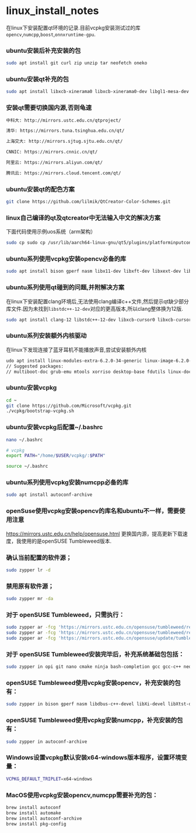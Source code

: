 # linux_install_notes
在linux下安装配置qt环境的记录.目前vcpkg安装测试过的库`opencv`,`numcpp`,`boost`,`onnxruntime-gpu`.

### ubuntu安装后补充安装的包
```bash
sudo apt install git curl zip unzip tar neofetch oneko
```

### ubuntu安装qt补充的包
```bash
sudo apt install libxcb-xinerama0 libxcb-xinerama0-dev libgl1-mesa-dev cmake ninja-build clang clang-format llvm lldb gdb
```

### 安装qt需要切换国内源,否则龟速
```bash
中科大: http://mirrors.ustc.edu.cn/qtproject/

清华: https://mirrors.tuna.tsinghua.edu.cn/qt/

上海交大: http://mirrors.sjtug.sjtu.edu.cn/qt/

CNNIC: https://mirrors.cnnic.cn/qt/

阿里云: https://mirrors.aliyun.com/qt/

腾讯云: https://mirrors.cloud.tencent.com/qt/

```

### ubuntu安装qt的配色方案
```bash
git clone https://github.com/lilmik/QtCreator-Color-Schemes.git
```

### linux自己编译的qt及qtcreator中无法输入中文的解决方案
下面代码使用示例uos系统（arm架构）
```bash
sudo cp sudo cp /usr/lib/aarch64-linux-gnu/qt5/plugins/platforminputcontexts/libfcitxplatforminputcontextplugin.so /opt/qt/qt-5.15.10/plugins/platforminputcontexts/
```

### ubuntu系列使用vcpkg安装opencv必备的库

```bash
sudo apt install bison gperf nasm libx11-dev libxft-dev libxext-dev libdbus-1-dev libxi-dev libxtst-dev libgl1-mesa-dev libgles2-mesa-dev libglu1-mesa-dev libtool libudev-dev libx11-xcb-dev libxcursor-dev libxdamage-dev libxinerama-dev libxrandr-dev libsystemd-dev build-essential gcc g++ cmake ninja-build python3-distutils pkg-config libibus-1.0-dev python3-jinja2 autopoint libtool
```

### ubuntu系列使用qt碰到的问题,并附解决方案
在linux下安装配置clang环境后,无法使用clang编译c++文件,然后提示qt缺少部分库文件.因为未找到`libstdc++-12-dev`对应的更高版本,所以clang整体换为12版.

```bash
sudo apt install clang-12 libstdc++-12-dev libxcb-cursor0 libxcb-cursor-dev
```

### ubuntu系列安装额外内核驱动
在linux下发现连接了蓝牙耳机不能播放声音,尝试安装额外内核

```bash
udo apt install linux-modules-extra-6.2.0-34-generic linux-image-6.2.0-34-generic linux-headers-6.2.0-34-generic linux-hwe-6.2-headers-6.2.0-34 linux-modules-6.2.0-34-generic grub-common grub-gfxpayload-lists grub-pc grub-pc-bin grub2-common os-prober
// Suggested packages:
// multiboot-doc grub-emu mtools xorriso desktop-base fdutils linux-doc | linux-hwe-6.2-source-6.2.0 linux-hwe-6.2-tools
```

### ubuntu安装vcpkg

```bash
cd ~
git clone https://github.com/Microsoft/vcpkg.git
./vcpkg/bootstrap-vcpkg.sh
```

### ubuntu安装vcpkg后配置~/.bashrc

```bash
nano ~/.bashrc

# vcpkg
export PATH="/home/$USER/vcpkg/:$PATH"

source ~/.bashrc
```

### ubuntu系列使用vcpkg安装numcpp必备的库

```bash
sudo apt install autoconf-archive
```


### openSuse使用vcpkg安装opencv的库名和ubuntu不一样，需要使用注意
https://mirrors.ustc.edu.cn/help/opensuse.html
更换国内源，提高更新下载速度，我使用的是openSUSE Tumbleweed版本.
### 确认当前配置的软件源；
```bash
sudo zypper lr -d
```
### 禁用原有软件源；
```bash
sudo zypper mr -da
```
### 对于 openSUSE Tumbleweed，只需执行：
```bash
sudo zypper ar -fcg 'https://mirrors.ustc.edu.cn/opensuse/tumbleweed/repo/oss' USTC:OSS
sudo zypper ar -fcg 'https://mirrors.ustc.edu.cn/opensuse/tumbleweed/repo/non-oss' USTC:NON-OSS
sudo zypper ar -fcg 'https://mirrors.ustc.edu.cn/opensuse/update/tumbleweed' USTC:UPDATE
```
### 对于 openSUSE Tumbleweed安装完毕后，补充系统基础包包括：
```bash
sudo zypper in opi git nano cmake ninja bash-completion gcc gcc-c++ neofetch curl zip unzip tar
```

### openSUSE Tumbleweed使用vcpkg安装opencv，补充安装的包有：
```bash
sudo zypper in bison gperf nasm libdbus-c++-devel libXi-devel libXtst-devel libX11-devel libXft-devel libXext-devel Mesa-libEGL-devel Mesa-libGLESv2-devel Mesa-libGL-devel Mesa-libglapi-devel Mesa-libGLESv3-devel libtool libudev1 libX11-xcb1 libXcursor-devel libXdamage-devel libXinerama-devel libXrandr-devel
```

###  openSUSE Tumbleweed使用vcpkg安装numcpp，补充安装的包有：

```bash
sudo zypper in autoconf-archive
```

###  Windows设置vcpkg默认安装x64-windows版本程序，设置环境变量：

```bash
VCPKG_DEFAULT_TRIPLET=x64-windows
```

###  MacOS使用vcpkg安装opencv,numcpp需要补充的包：
```zsh
brew install autoconf
brew install automake
brew install autoconf-archive
brew install pkg-config
```
